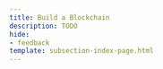 ```yaml
---
title: Build a Blockchain
description: TODO
hide: 
- feedback
template: subsection-index-page.html
---
```

